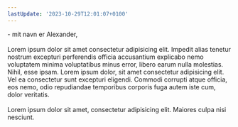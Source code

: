 ```yaml
---
lastUpdate: '2023-10-29T12:01:07+0100'
---
```


\- mit navn er Alexander,\
\
Lorem ipsum dolor sit amet consectetur adipisicing elit. Impedit alias tenetur nostrum excepturi perferendis officia accusantium explicabo nemo voluptatem minima voluptatibus minus error, libero earum nulla molestias. Nihil, esse ipsam. Lorem ipsum dolor, sit amet consectetur adipisicing elit. Vel ea consectetur sunt excepturi eligendi. Commodi corrupti atque officia, eos nemo, odio repudiandae temporibus corporis fuga autem iste cum, dolor veritatis.\
\
Lorem ipsum dolor sit amet, consectetur adipisicing elit. Maiores culpa nisi nesciunt.
